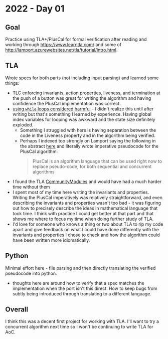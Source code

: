 # 2022 - Day 01

## Goal
Practice using TLA+/PlusCal for formal verification after reading and working through https://www.learntla.com/ and some of http://lamport.azurewebsites.net/tla/tutorial/intro.html.

## TLA
Wrote specs for both parts (not including input parsing) and learned some things:
* TLC enforcing invariants, action properties, liveness, and termination at the push of a button was great for writing the algorithm and having confidence the PlusCal implementation was correct.
* [using `while` loops considered harmful](https://learntla.com/topics/tips.html#while-loops-considered-harmful) - I didn't realize this until after writing but that's something I learned by experience. Having global index variables for looping was awkward and the state size definitely exploded.
    * Something I struggled with here is having separation between the code in the Liveness property and in the algorithm being verified.
    * Perhaps I indexed too strongly on Lamport saying the following in the abstract [here](https://lamport.azurewebsites.net/pubs/pluscal.pdf) and literally wrote imperative pseudocode for the PlusCal algorithm:
        >  PlusCal is an algorithm language that can be
used right now to replace pseudo-code, for both sequential and concurrent
algorithms
* I found the TLA [CommunityModules](https://github.com/tlaplus/CommunityModules) and would have had a much harder time without them
* I spent most of my time here writing the invariants and properties. Writing the PlusCal imperatively was relatively straightforward, and even describing the invariants and properties wasn't too bad - it was figuring out how to precisely describe the ideas in mathematical language that took time. I think with practice I could get better at that part and that shows me where to focus my time when doing further study of TLA.
* I'd love for someone who knows a thing or two about TLA to rip my code apart and give feedback on what I could have done differently with the invariants and properties I chose to check and how the algorithm could have been written more idiomatically.

## Python
Minimal effort here - file parsing and then directly translating the verified pseudocode into python.
* thoughts here are around how to verify that a spec matches the implementation when the port isn't this direct. How to keep bugs from subtly being introduced through translating to a different language.

## Overall
I think this was a decent first project for working with TLA. I'll want to try a concurrent algorithm next time so I won't be continuing to write TLA for AoC.

